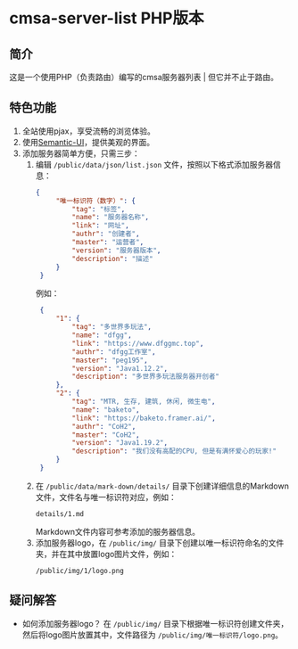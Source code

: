 # cmsa-server-list PHP版本

## 简介
这是一个使用PHP（负责路由）编写的cmsa服务器列表 | 但它并不止于路由。

## 特色功能
1. 全站使用pjax，享受流畅的浏览体验。
2. 使用[Semantic-UI](https://github.com/Semantic-Org/Semantic-UI)，提供美观的界面。
3. 添加服务器简单方便，只需三步：
    1. 编辑 `/public/data/json/list.json` 文件，按照以下格式添加服务器信息：
       ```json
       {
            "唯一标识符（数字）": {
                "tag": "标签",
                "name": "服务器名称",
                "link": "网址",
                "authr": "创建者",
                "master": "运营者",
                "version": "服务器版本",
                "description": "描述"
            }
        }
       ```
       例如：
       ```json
        {
            "1": {
                "tag": "多世界多玩法",
                "name": "dfgg",
                "link": "https://www.dfggmc.top",
                "authr": "dfgg工作室",
                "master": "peg195",
                "version": "Java1.12.2",
                "description": "多世界多玩法服务器开创者"
            },
            "2": {
                "tag": "MTR, 生存, 建筑, 休闲, 微生电",
                "name": "baketo",
                "link": "https://baketo.framer.ai/",
                "authr": "CoH2",
                "master": "CoH2",
                "version": "Java1.19.2",
                "description": "我们没有高配的CPU, 但是有满怀爱心的玩家!"
            }
        }
       ```
    2. 在 `/public/data/mark-down/details/` 目录下创建详细信息的Markdown文件，文件名与唯一标识符对应，例如：
       ```
       details/1.md
       ```
       Markdown文件内容可参考添加的服务器信息。
    3. 添加服务器logo，在 `/public/img/` 目录下创建以唯一标识符命名的文件夹，并在其中放置logo图片文件，例如：
       ```
       /public/img/1/logo.png
       ```

## 疑问解答
- 如何添加服务器logo？
    在 `/public/img/` 目录下根据唯一标识符创建文件夹，然后将logo图片放置其中，文件路径为 `/public/img/唯一标识符/logo.png`。
